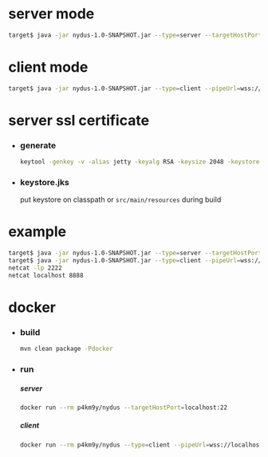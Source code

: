 # server mode
```sh
target$ java -jar nydus-1.0-SNAPSHOT.jar --type=server --targetHostPort=localhost:22 --pipeListenerPort=8443
```
# client mode
````sh
target$ java -jar nydus-1.0-SNAPSHOT.jar --type=client --pipeUrl=wss://10.230.18.8:8443/pipe --proxyHostPort=localhost:6666 --proxyUserPwd=user:pwd --forwarderPort=8888
````
# server ssl certificate
  * ### generate
    ````sh
    keytool -genkey -v -alias jetty -keyalg RSA -keysize 2048 -keystore keystore.jks -validity 3650 -providername SUN
    ````
  * ### keystore.jks
    put keystore on classpath or `src/main/resources` during build
# example
```sh
target$ java -jar nydus-1.0-SNAPSHOT.jar --type=server --targetHostPort=localhost:2222 --pipeListenerPort=8443
target$ java -jar nydus-1.0-SNAPSHOT.jar --type=client --pipeUrl=wss://10.230.18.8:8443/pipe --forwarderPort=8888
netcat -lp 2222
netcat localhost 8888
```
# docker
  * ### build
    ```sh
    mvn clean package -Pdocker
    ```
  * ### run
    ##### server
    ```sh
    docker run --rm p4km9y/nydus --targetHostPort=localhost:22
    ````
    ##### client
    ```sh
    docker run --rm p4km9y/nydus --type=client --pipeUrl=wss://localhost:8443/pipe
    ````
